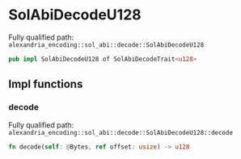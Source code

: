 # SolAbiDecodeU128

Fully qualified path: `alexandria_encoding::sol_abi::decode::SolAbiDecodeU128`

```rust
pub impl SolAbiDecodeU128 of SolAbiDecodeTrait<u128>
```

## Impl functions

### decode

Fully qualified path: `alexandria_encoding::sol_abi::decode::SolAbiDecodeU128::decode`

```rust
fn decode(self: @Bytes, ref offset: usize) -> u128
```


